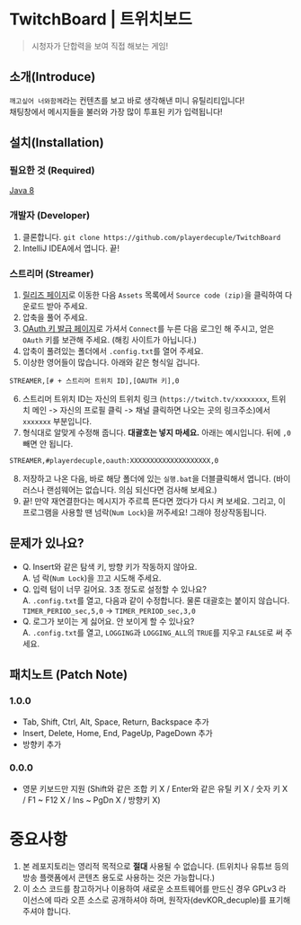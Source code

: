 # TwitchBoard | 트위치보드
> 시청자가 단합력을 보여 직접 해보는 게임!

## 소개(Introduce)
`깨고싶어 너와함께`라는 컨텐츠를 보고 바로 생각해낸 미니 유틸리티입니다!  
채팅창에서 메시지들을 불러와 가장 많이 투표된 키가 입력됩니다!

## 설치(Installation)

### 필요한 것 (Required)
[Java 8](https://java.com/)

### 개발자 (Developer)
1. 클론합니다. ```git clone https://github.com/playerdecuple/TwitchBoard```
2. IntelliJ IDEA에서 엽니다. 끝!

### 스트리머 (Streamer)
1. [릴리즈 페이지](https://github.com/playerdecuple/TwitchBoard/releases/tag/1.0.0)로 이동한 다음 `Assets` 목록에서 `Source code (zip)`을 클릭하여 다운로드 받아 주세요.  
2. 압축을 풀어 주세요.
3. [OAuth 키 발급 페이지](https://twitchapps.com/tmi/)로 가셔서 `Connect`를 누른 다음 로그인 해 주시고, 얻은 `OAuth` 키를 보관해 주세요. (해킹 사이트가 아닙니다.)
4. 압축이 풀려있는 폴더에서 `.config.txt`를 열어 주세요.
5. 이상한 영어들이 많습니다. 아래와 같은 형식일 겁니다.
```
STREAMER,[# + 스트리머 트위치 ID],[OAUTH 키],0
```
6. 스트리머 트위치 ID는 자신의 트위치 링크 (`https://twitch.tv/xxxxxxxx`, 트위치 메인 -> 자신의 프로필 클릭 -> 채널 클릭하면 나오는 곳의 링크주소)에서 `xxxxxxx` 부분입니다.
7. 형식대로 알맞게 수정해 줍니다. **대괄호는 넣지 마세요.** 아래는 예시입니다. 뒤에 `,0` 빼면 안 됩니다.
```
STREAMER,#playerdecuple,oauth:XXXXXXXXXXXXXXXXXXXX,0
```
8. 저장하고 나온 다음, 바로 해당 폴더에 있는 `실행.bat`을 더블클릭해서 엽니다. (바이러스나 랜섬웨어는 없습니다. 의심 되신다면 검사해 보세요.)
9. 끝! 만약 재연결한다는 메시지가 주르륵 뜬다면 껐다가 다시 켜 보세요. 그리고, 이 프로그램을 사용할 땐 넘락(`Num Lock`)을 꺼주세요! 그래야 정상작동됩니다.

## 문제가 있나요?

* Q. Insert와 같은 탐색 키, 방향 키가 작동하지 않아요.  
A. 넘 락(`Num Lock`)을 끄고 시도해 주세요.
* Q. 입력 텀이 너무 길어요. 3초 정도로 설정할 수 있나요?  
A. `.config.txt`를 열고, 다음과 같이 수정합니다. 물론 대괄호는 붙이지 않습니다.  
`TIMER_PERIOD_sec,5,0` -> `TIMER_PERIOD_sec,3,0`
* Q. 로그가 보이는 게 싫어요. 안 보이게 할 수 있나요?  
A. `.config.txt`를 열고, `LOGGING`과 `LOGGING_ALL`의 `TRUE`를 지우고 `FALSE`로 써 주세요.

## 패치노트 (Patch Note)
### 1.0.0
* Tab, Shift, Ctrl, Alt, Space, Return, Backspace 추가
* Insert, Delete, Home, End, PageUp, PageDown 추가
* 방향키 추가

### 0.0.0
* 영문 키보드만 지원 (Shift와 같은 조합 키 X / Enter와 같은 유틸 키 X / 숫자 키 X / F1 ~ F12 X / Ins ~ PgDn X / 방향키 X)

# 중요사항
1. 본 레포지토리는 영리적 목적으로 **절대** 사용될 수 없습니다. (트위치나 유튜브 등의 방송 플랫폼에서 콘텐츠 용도로 사용하는 것은 가능합니다.)
2. 이 소스 코드를 참고하거나 이용하여 새로운 소프트웨어를 만드신 경우 GPLv3 라이선스에 따라 오픈 소스로 공개하셔야 하며, 원작자(devKOR_decuple)를 표기해 주셔야 합니다.
